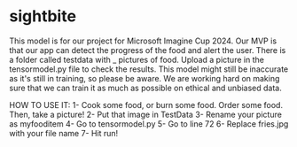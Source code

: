 # sightbite
This model is for our project for Microsoft Imagine Cup 2024. Our MVP is that our app can detect the progress of the food and alert the user.
There is a folder called testdata with _ pictures of food. Upload a picture in the tensormodel.py file to check the results.
This model might still be inaccurate as it's still in training, so please be aware. We are working hard on making sure that we can train it as much as possible on ethical and unbiased data.

HOW TO USE IT:
1- Cook some food, or burn some food. Order some food. Then, take a picture!
2- Put that image in TestData
3- Rename your picture as myfooditem
4- Go to tensormodel.py 
5- Go to line 72
6- Replace fries.jpg with your file name
7- Hit run!

